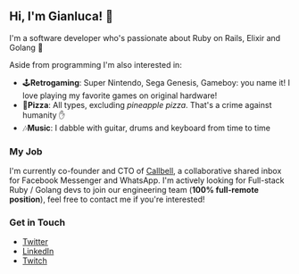 ## Hi, I'm Gianluca! 👋

I'm a software developer who's passionate about Ruby on Rails, Elixir and Golang 🤖

Aside from programming I'm also interested in:

-  🕹**Retrogaming**: Super Nintendo, Sega Genesis, Gameboy: you name it! I love playing my favorite games on original hardware!
-  🍕**Pizza**: All types, excluding *pineapple pizza*. That's a crime against humanity ✋
-  🎶**Music**: I dabble with guitar, drums and keyboard from time to time 

### My Job
I'm currently co-founder and CTO of [Callbell][4], a collaborative shared inbox for Facebook Messenger and WhatsApp. I'm actively looking for Full-stack Ruby / Golang devs to join our engineering team (**100% full-remote position**), feel free to contact me if you're interested!

### Get in Touch

-  [Twitter][1]
-  [LinkedIn][2]
-  [Twitch][3]

[1]: https://twitter.com/proudlygeek
[2]: https://www.linkedin.com/in/gianlucabargelli/
[3]: https://www.twitch.tv/proudlygeek
[4]: https://www.callbell.eu



<!--
**proudlygeek/proudlygeek** is a ✨ _special_ ✨ repository because its `README.md` (this file) appears on your GitHub profile.

Here are some ideas to get you started:

- 🔭 I’m currently working on ...
- 🌱 I’m currently learning ...
- 👯 I’m looking to collaborate on ...
- 🤔 I’m looking for help with ...
- 💬 Ask me about ...
- 📫 How to reach me: ...
- 😄 Pronouns: ...
- ⚡ Fun fact: ...
-->
